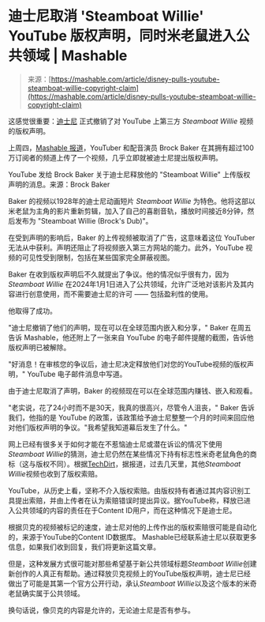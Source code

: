 <!--yml

分类：未分类

日期：2024-05-27 14:34:26

-->

# 迪士尼取消 'Steamboat Willie' YouTube 版权声明，同时米老鼠进入公共领域 | Mashable

> 来源：[https://mashable.com/article/disney-pulls-youtube-steamboat-willie-copyright-claim](https://mashable.com/article/disney-pulls-youtube-steamboat-willie-copyright-claim)

这感觉很重要：[迪士尼](https://mashable.com/category/disney) 正式撤销了对 YouTube 上第三方 *Steamboat Willie* 视频的版权声明。

上周四，[Mashable 报道](https://mashable.com/article/youtube-demontizes-public-domain-steamboat-willie-disney-copyright-claim)，YouTuber 和配音演员 Brock Baker 在其拥有超过100万订阅者的频道上传了一个视频，几乎立即就被迪士尼提出版权声明。

YouTube 发给 Brock Baker 关于迪士尼释放他的 "Steamboat Willie" 上传版权声明的消息。来源：Brock Baker

Baker 的视频以1928年的迪士尼动画短片 *Steamboat Willie* 为特色。他将这部以米老鼠为主角的影片重新剪辑，加入了自己的喜剧音轨，播放时间接近8分钟，然后发布为 "Steamboat Willie (Brock's Dub)"。

在受到声明的影响后，Baker 的上传视频被取消了广告，这意味着这位 YouTuber 无法从中获利。声明还阻止了将视频嵌入第三方网站的能力。此外，YouTube 视频的可见性受到限制，包括在某些国家完全屏蔽视图。

Baker 在收到版权声明后不久就提出了争议。他的情况似乎很有力，因为 *Steamboat Willie* 在2024年1月1日进入了公共领域，允许广泛地对该影片及其内容进行创意使用，而不需要迪士尼的许可 —— 包括盈利性的使用。

他取得了成功。

"迪士尼撤销了他们的声明，现在可以在全球范围内嵌入和分享，" Baker 在周五告诉 Mashable，他还附上了一张来自 YouTube 的电子邮件提醒的截图，告诉他版权声明已被解除。

"好消息！在审核您的争议后，迪士尼决定释放他们对您的YouTube视频的版权声明，" YouTube 电子邮件消息中写道。

由于迪士尼取消了声明，Baker 的视频现在可以在全球范围内赚钱、嵌入和观看。

"老实说，花了24小时而不是30天，我真的很高兴，尽管令人沮丧，" Baker 告诉我们，他指的是 YouTube 的政策，该政策给予迪士尼整整一个月的时间来回应他对他们版权声明的争议。"我希望我知道幕后发生了什么。"

网上已经有很多关于如何才能在不惹恼迪士尼或潜在诉讼的情况下使用*Steamboat Willie*的猜测，迪士尼仍然在某些情况下持有标志性米奇老鼠角色的商标（这与版权不同）。根据[TechDirt](https://www.techdirt.com/2024/01/03/youtube-still-blocking-access-to-steamboat-willie-on-behalf-of-disney-in-some-countries/ "(在新窗口中打开)")，据报道，过去几天里，其他*Steamboat Willie*视频也收到了版权索赔。

YouTube，从历史上看，坚称不介入版权索赔。由版权持有者通过其内容识别工具提出索赔，并由上传者在认为索赔错误时提出异议。据YouTube称，释放已进入公共领域的内容的责任在于Content ID用户，而在这种情况下是迪士尼。

根据贝克的视频被标记的速度，迪士尼对他的上传作出的版权索赔很可能是自动化的，来源于YouTube的Content ID数据库。 Mashable已经联系迪士尼以获取更多信息，如果我们收到回复，我们将更新这篇文章。

但是，这种发展方式很可能对那些希望基于新公共领域标题*Steamboat Willie*创建新创作的人真正有帮助。通过释放贝克视频上的YouTube版权声明，迪士尼已经做出了可能是其第一个官方公开行动，承认*Steamboat Willie*以及这个版本的米奇老鼠确实属于公共领域。

换句话说，像贝克的内容是允许的，无论迪士尼是否有参与。
